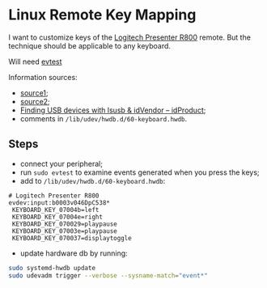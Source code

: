 # Linux Remote Key Mapping

I want to customize keys of the
[Logitech Presenter R800](https://www.logitech.com/en-us/products/presenters/r800-professional-presenter.910-001350.html)
remote.  But the technique should be applicable to any keyboard.

Will need [evtest](https://manpages.ubuntu.com/manpages/trusty/man1/evtest.1.html)

Information sources:

* [source1](https://derickrethans.nl/logitech-r400-take2.html);
* [source2](https://github.com/Shuunen/snippets/blob/master/manuals/logitech-r400-remap.md);
* [Finding USB devices with lsusb & idVendor –
idProduct](https://www.derekdemuro.com/2020/06/06/finding-usb-devices-with-lsusb-idvendor-idproduct/);
* comments in `/lib/udev/hwdb.d/60-keyboard.hwdb`.

## Steps

* connect your peripheral;
* run `sudo evtest` to examine events generated when you press the keys;
* add to `/lib/udev/hwdb.d/60-keyboard.hwdb`:

```
# Logitech Presenter R800
evdev:input:b0003v046DpC538*
 KEYBOARD_KEY_07004b=left
 KEYBOARD_KEY_07004e=right
 KEYBOARD_KEY_070029=playpause
 KEYBOARD_KEY_07003e=playpause
 KEYBOARD_KEY_070037=displaytoggle
```

* update hardware db by running:
```sh
sudo systemd-hwdb update
sudo udevadm trigger --verbose --sysname-match="event*"
```
